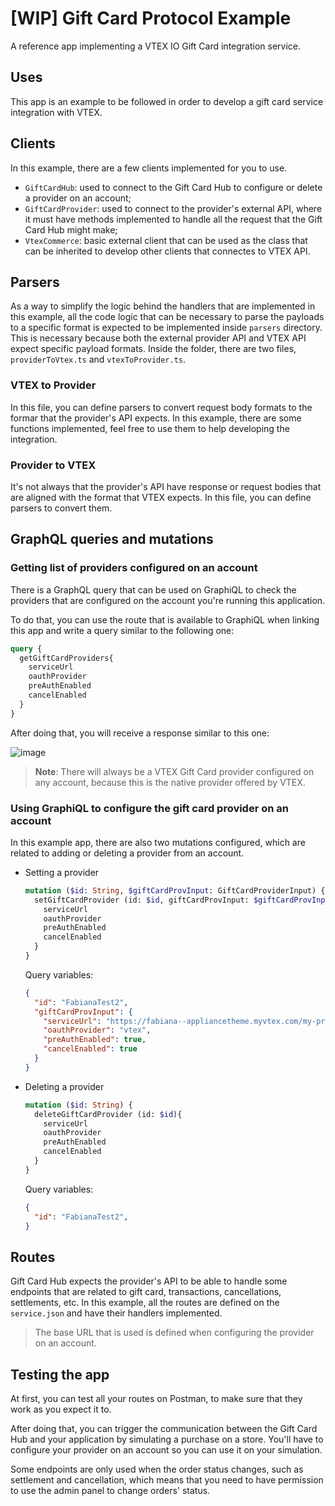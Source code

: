 

# [WIP] Gift Card Protocol Example

A reference app implementing a VTEX IO Gift Card integration service.

## Uses
This app is an example to be followed in order to develop a gift card service integration with VTEX. 

## Clients
In this example, there are a few clients implemented for you to use.
- `GiftCardHub`: used to connect to the Gift Card Hub to configure or delete a provider on an account;
- `GiftCardProvider`: used to connect to the provider's external API, where it must have methods implemented to handle all the request that the Gift Card Hub might make;
- `VtexCommerce`: basic external client that can be used as the class that can be inherited to develop other clients that connectes to VTEX API. 

## Parsers
As a way to simplify the logic behind the handlers that are implemented in this example, all the code logic that can be necessary to parse the payloads to a specific format is expected to be implemented inside `parsers` directory. This is necessary because both the external provider API and VTEX API expect specific payload formats. Inside the folder, there are two files, `providerToVtex.ts` and `vtexToProvider.ts`.

### VTEX to Provider
In this file, you can define parsers to convert request body formats to the formar that the provider's API expects. In this example, there are some functions implemented, feel free to use them to help developing the integration.

### Provider to VTEX
It's not always that the provider's API have response or request bodies that are aligned with the format that VTEX expects. In this file, you can define parsers to convert them.

## GraphQL queries and mutations

### Getting list of providers configured on an account
There is a GraphQL query that can be used on GraphiQL to check the providers that are configured on the account you're running this application.

To do that, you can use the route that is available to GraphiQL when linking this app and write a query similar to the following one:

```graphql
query {
  getGiftCardProviders{
    serviceUrl
    oauthProvider
    preAuthEnabled
    cancelEnabled
  }
}
```

After doing that, you will receive a response similar to this one:

![image](https://user-images.githubusercontent.com/19495917/92129401-d8404c00-edd9-11ea-9ce7-fbfa70a46449.png)

> **Note**: There will always be a VTEX Gift Card provider configured on any account, because this is the native provider offered by VTEX.

### Using GraphiQL to configure the gift card provider on an account

In this example app, there are also two mutations configured, which are related to adding or deleting a provider from an account.

- Setting a provider
  ```graphql
  mutation ($id: String, $giftCardProvInput: GiftCardProviderInput) {
    setGiftCardProvider (id: $id, giftCardProvInput: $giftCardProvInput){
      serviceUrl
      oauthProvider
      preAuthEnabled
      cancelEnabled
    }
  }
  ```

  Query variables:
  ```json
  {
    "id": "FabianaTest2",
    "giftCardProvInput": {
      "serviceUrl": "https://fabiana--appliancetheme.myvtex.com/my-provider",
      "oauthProvider": "vtex",
      "preAuthEnabled": true,
      "cancelEnabled": true
    }
  }
  ```

- Deleting a provider
  ```graphql
  mutation ($id: String) {
    deleteGiftCardProvider (id: $id){
      serviceUrl
      oauthProvider
      preAuthEnabled
      cancelEnabled
    }
  }
  ```

  Query variables:
  ```json
  {
    "id": "FabianaTest2",
  }
  ```

## Routes
Gift Card Hub expects the provider's API to be able to handle some endpoints that are related to gift card, transactions, cancellations, settlements, etc. In this example, all the routes are defined on the `service.json` and have their handlers implemented. 
> The base URL that is used is defined when configuring the provider on an account.

## Testing the app
At first, you can test all your routes on Postman, to make sure that they work as you expect it to. 

After doing that, you can trigger the communication between the Gift Card Hub and your application by simulating a purchase on a store. You'll have to configure your provider on an account so you can use it on your simulation.

Some endpoints are only used when the order status changes, such as settlement and cancellation, which means that you need to have permission to use the admin panel to change orders' status.


